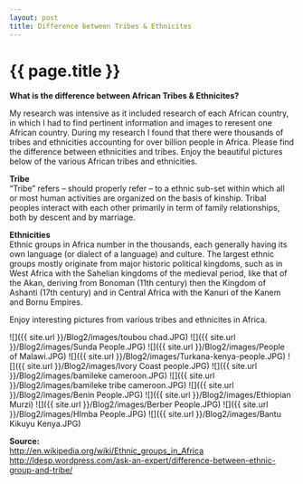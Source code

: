 ```yaml
---
layout: post
title: Difference between Tribes & Ethnicites
---
```


{{ page.title }}
================

<p class="meta">

<b>What is the difference between African Tribes & Ethnicites?</b><br />

My research was intensive as it included research of each African country, in which I had to find pertinent information and images to reresent one African country. During my research I found that there were thousands of tribes and ethnicities accounting for over billion people in Africa. Please find the difference between ethnicities and tribes. Enjoy the beautiful pictures below of the various African tribes and ethnicities.

<b>Tribe</b><br />
“Tribe” refers – should properly refer – to a ethnic sub-set within which all or most human activities are organized on the basis of kinship. Tribal peoples interact with each other primarily in term of family relationships, both by descent and by marriage. <br />

<b>Ethnicities</b><br />
Ethnic groups in Africa number in the thousands, each generally having its own language (or dialect of a language) and culture. The largest ethnic groups mostly originate from major historic political kingdoms, such as in West Africa with the Sahelian kingdoms of the medieval period, like that of the Akan, deriving from Bonoman (11th century) then the Kingdom of Ashanti (17th century) and in Central Africa with the Kanuri of the Kanem and Bornu Empires.

Enjoy interesting pictures from various tribes and ethnicites in Africa.

![]({{ site.url }}/Blog2/images/toubou chad.JPG)
![]({{ site.url }}/Blog2/images/Sunda People.JPG)
![]({{ site.url }}/Blog2/images/People of Malawi.JPG)
![]({{ site.url }}/Blog2/images/Turkana-kenya-people.JPG)
![]({{ site.url }}/Blog2/images/Ivory Coast people.JPG)
![]({{ site.url }}/Blog2/images/bamileke cameroon.JPG)
![]({{ site.url }}/Blog2/images/bamileke tribe cameroon.JPG)
![]({{ site.url }}/Blog2/images/Benin People.JPG)
![]({{ site.url }}/Blog2/images/Ethiopian Murzi)
![]({{ site.url }}/Blog2/images/Berber People.JPG)
![]({{ site.url }}/Blog2/images/HImba People.JPG)
![]({{ site.url }}/Blog2/images/Bantu Kikuyu Kenya.JPG)

<b>Source: </b><br />
http://en.wikipedia.org/wiki/Ethnic_groups_in_Africa
http://ldesp.wordpress.com/ask-an-expert/difference-between-ethnic-group-and-tribe/
